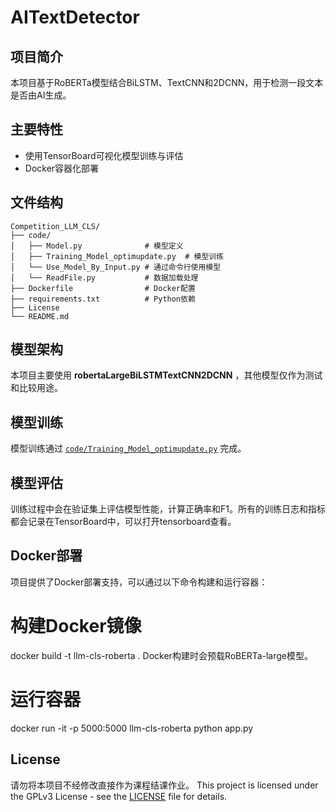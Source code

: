 # AITextDetector

## 项目简介

本项目基于RoBERTa模型结合BiLSTM、TextCNN和2DCNN，用于检测一段文本是否由AI生成。

## 主要特性

- 使用TensorBoard可视化模型训练与评估
- Docker容器化部署

## 文件结构

```
Competition_LLM_CLS/
├── code/
│   ├── Model.py              # 模型定义
│   ├── Training_Model_optimupdate.py  # 模型训练
│   └── Use_Model_By_Input.py # 通过命令行使用模型
│   └── ReadFile.py           # 数据加载处理
├── Dockerfile                # Docker配置
├── requirements.txt          # Python依赖
├── License                   
└── README.md                 
```


## 模型架构

本项目主要使用 **robertaLargeBiLSTMTextCNN2DCNN** ，其他模型仅作为测试和比较用途。


## 模型训练

模型训练通过 [`code/Training_Model_optimupdate.py`](code/Training_Model_optimupdate.py ) 完成。

## 模型评估

训练过程中会在验证集上评估模型性能，计算正确率和F1。所有的训练日志和指标都会记录在TensorBoard中，可以打开tensorboard查看。

## Docker部署

项目提供了Docker部署支持，可以通过以下命令构建和运行容器：


# 构建Docker镜像
docker build -t llm-cls-roberta .
Docker构建时会预载RoBERTa-large模型。

# 运行容器
docker run -it -p 5000:5000 llm-cls-roberta python app.py


## License
请勿将本项目不经修改直接作为课程结课作业。
This project is licensed under the GPLv3 License - see the [LICENSE](./LICENSE) file for details.
